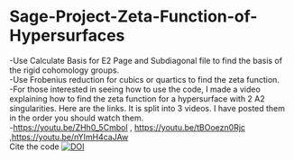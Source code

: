 # Sage-Project-Zeta-Function-of-Hypersurfaces 
-Use Calculate Basis for E2 Page and Subdiagonal file to find the basis of the rigid cohomology groups. \
-Use Frobenius reduction for cubics or quartics to find the zeta function. \
-For those interested in seeing how to use the code, I made a video explaining how to find the zeta function for a hypersurface with 2 A2 singularities. Here are the links. It is split into 3 videos. I have posted them in the order you should watch them. \
-https://youtu.be/ZHh0_5CmboI  , https://youtu.be/tBOoezn0Rjc  ,https://youtu.be/nYImH4caJAw  \
Cite the code [![DOI](https://zenodo.org/badge/422038282.svg)](https://zenodo.org/badge/latestdoi/422038282)
